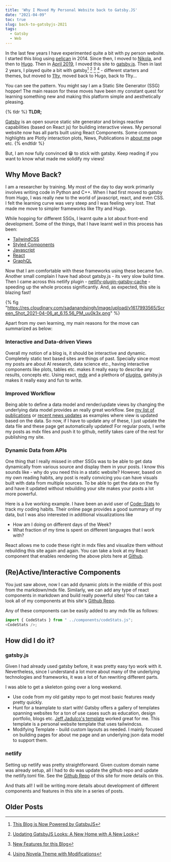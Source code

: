 ```yaml
---
title: 'Why I Moved My Personal Website back to Gatsby.JS'
date: "2021-04-09"
toc: true
slug: back-to-gatsbyjs-2021
tags:
  - Gatsby
  - Web
---
```


In the last few years I have experimented quite a bit with py person website. I started this blog
using [pelican](https://blog.getpelican.com/) in 2014. Since then, I moved to
[Nikola](https://getnikola.com/), and then to [Hugo](https://gohugo.io/). Then in
[April 2019](/blog/hugo-to-gatsby/), I moved this site to [gatsby.js](https://www.gatsbyjs.com/).
Then in last 2 years, I played quite a bit with gatsby[^1] [^2] [^3] [^4] - different starters and
themes, but moved to [11ty](https://www.11ty.dev/), moved back to Hugo, back to 11ty...

You can see the pattern. You might say I am a Static Site Generator (SSG) hopper! The main reason
for these moves have been my constant quest for learning something new and making this platform
simple and aesthetically pleasing.


{% tldr %}
**TLDR;**

[Gatsby](https://www.gatsbyjs.com/) is an open source static site generator and brings reactive
capabilities (based on React js) for building interactive views. My personal website now has
all parts built using React Components. Some common highlights are Plotly interaction plots,
News, Publications in [about me](/about) page etc.
{% endtldr %}

But, I am now fully convinced 😁 to stick with gatsby. Keep reading if you want to know what made
me solidify my views!

## Why Move Back?

I am a researcher by training. My most of the day to day work primarily involves writing code in
Python and C++. When I had first moved to gatsby from Hugo, I was really new to the world of
javascript, react, and even CSS. I felt the learning curve was very steep and I was feeling very
lost. That made me move to simpler frameworks like 11ty and Hugo.

While hopping for different SSGs, I learnt quite a lot about front-end development. Some of the
things, that I have learnt well in this process has been:

- [TailwindCSS](https://tailwindcss.com/)
- [Styled Components](https://styled-components.com/)
- [Javascript](https://www.javascript.com/)
- [React](https://reactjs.org/)
- [GraphQL](https://graphql.org/)

Now that I am comfortable with these frameworks using these became fun. Another small complain
I have had about gatsby.js - its very slow build time. Then I came across this netlify plugin -
[netlify-plugin-gatsby-cache](https://github.com/jlengstorf/netlify-plugin-gatsby-cache) -
speeding up the whole process significantly. And, as expected, this site is blazing fast!

{% fig "https://res.cloudinary.com/sadanandsingh/image/upload/v1617993565/Screen_Shot_2021-04-06_at_6.15.56_PM_uu0k3x.png" %}

Apart from my own learning, my main reasons for the move can summarized as below:

### Interactive and Data-driven Views

Overall my notion of a blog is, it should be interactive and dynamic. Completely static text based
sites are things of past. Specially since most my posts are about AI research, data science etc.,
having interactive components like plots, tables etc. makes it really easy to describe any results,
concepts etc. Using react, [mdx](https://mdxjs.com/) and a plethora of
[plugins](https://www.gatsbyjs.com/plugins), gatsby.js makes it really easy and fun to write.

### Improved Workflow

Being able to define a data model and render/update views by changing the underlying data model
provides an really great workflow. See [my list of publications](/about/#publications) or
[recent news updates](/news) as examples where view is updated based on the data.
So now, if I have to update any of these, I just update the data file and these page get
automatically updated! For regular posts, I write my posts as mdx files and push it to github,
netlify takes care of the rest for publishing my site.

### Dynamic Data from APIs

One thing that I really missed in other SSGs was to be able to get data dynamically from various
source and display them in your posts. I know this sounds like - why do you need this in a static
website? However, based on my own reading habits, any post is really convicing you can have visuals
built with data from multiple sources. To be able to get the data on the fly and have it updated
without rebuilding your site makes your posts a lot more powerful.

Here is a live working example. I have been an avid user of
[Code::Stats](https://codestats.net/users/sadanand-singh) to track my coding habits. Their online
page provides a good summary of my data, but I was also interested in additional visualizations like

- How am I doing on different days of the Week?
- What fraction of my time is spent on different languages that I work with?


React allows me to code these right in mdx files and visualize them without rebuilding this site
again and again. You can take a look at my React component that enables rendering the above plots here
at [Github](https://github.com/sadanand-singh/reckoning.dev-gatsby/blob/main/src/components/codeStats.js).


## (Re)Active/Interactive Components

You just saw above, now I can add dynamic plots in the middle of this post from the markdown/mdx
file. Similarly, we can add any type of react components in markdown and build really powerful
sites! You can take a look all of my components at this site's
[Github Repo](https://github.com/sadanand-singh/reckoning.dev-gatsby/blob/main/src/components/).

Any of these components can be easily added to any mdx file as follows:

```js
import { CodeStats } from " ../components/codeStats.js";
<CodeStats />;
```

## How did I do it?

### gatsby.js

Given I had already used gatsby before, it was pretty easy tyo work with it. Nevertheless, since I
understand a lot more about many of the underlying technologies and frameworks, it was a lot of fun
rewriting different parts.

I was able to get a skeleton going over a long weekend.

+ Use code from my old gatsby repo to get most basic features ready pretty quickly.
+ Hunt for a teamplate to start with! Gatsby offers a gallery of templates spanning websites for a
  ton of use cases such as education, design portfolio, blogs etc.
  [Jeff Jadulco's template](https://github.com/jeffjadulco/jeffjadulco.com) worked great for me.
  This template is a personal website template that uses tailwindcss.
+ Modifying Template - build custom layouts as needed. I mainly focused on building pages for about
  me page and an underlying json data model to support them.

### netlify

Setting up netlify was pretty straightforward. Given custom domain name was already setup, all
I had to do was update the github repo and update the netlify.toml file.
See the [Github Repo](https://github.com/sadanand-singh/reckoning.dev-gatsby) of this site
for more details on this.

And thats all! I will be writing more details about development of different components and
features in this site in a series of posts.


## Older Posts

[^1]: [This Blog is Now Powered by GatsbyJS](/blog/hugo-to-gatsby/)
[^2]: [Updating GatsbyJS Looks: A New Home with A New Look](/blog/gatsby-theme-new/)
[^3]: [New Features for this Blog](/blog/blog-new-features/)
[^4]: [Using Novela Theme with Modifications](/blog/novela-theme-update/)

